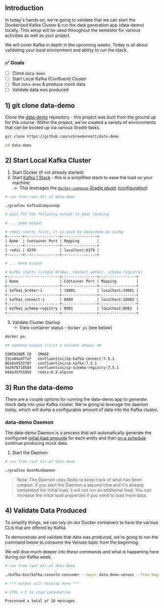 ## Introduction

In today's hands on, we're going to validate that we can start the Dockerized Kafka Cluster & run the data generation app (data-demo) locally. This setup will be used throughout the semester for various activities as well as your project.

We will cover Kafka in depth in the upcoming weeks. Today is all about validating your local environment and ability to run the stack.

### ✅ Goals

- [ ] Clone `data-demo`
- [ ] Start Local Kafka (Confluent) Cluster
- [ ] Run `data-demo` & produce mock data
- [ ] Validate data was produced

## 1) git clone data-demo

Clone the [data-demo](https://github.com/schroedermatt/data-demo) repository - this project was built from the ground up for this course. Within the project, we've created a variety of environments that can be booted up via various Gradle tasks.

```bash
git clone https://github.com/schroedermatt/data-demo

cd data-demo
```

## 2) Start Local Kafka Cluster

1. Start Docker (if not already started)
2. Start [Kafka 1 Stack](https://github.com/schroedermatt/data-demo/blob/main/kafka/local/kafka-1/docker-compose.yml) - this is a simplified stack to ease the load on your machine
    - This leverages the [`docker-compose` Gradle plugin](https://github.com/avast/gradle-docker-compose-plugin) ([configuration](https://github.com/schroedermatt/data-demo/blob/main/build.gradle#L52-L57))

```bash
# run from root dir of data-demo

./gradlew kafka1ComposeUp

# wait for the following output in your terminal

# ... some output

# redis starts first, it is used by data-demo as cache
+-------+----------------+----------------+
| Name  | Container Port | Mapping        |
+-------+----------------+----------------+
| redis | 6379           | localhost:6379 |
+-------+----------------+----------------+

# ... more output

# kafka starts (single broker, connect worker, schema registry)
+------------------------+----------------+-----------------+
| Name                   | Container Port | Mapping         |
+------------------------+----------------+-----------------+
| kafka1_broker-1        | 19091          | localhost:19091 |
+------------------------+----------------+-----------------+
| kafka1_connect-1       | 8083           | localhost:18083 |
+------------------------+----------------+-----------------+
| kafka1_schema-registry | 8081           | localhost:8081  |
+------------------------+----------------+-----------------+
```

3. Validate Cluster Startup
    - View container status - `docker ps` (see below)

```bash
docker ps

## command output (first 2 columns shown) ##

CONTAINER ID   IMAGE  
25ca84ed77af   confluentinc/cp-kafka-connect:7.5.1
8616e0532f0f   confluentinc/cp-kafka:7.5.1
5e2078710584   confluentinc/cp-schema-registry:7.5.1
b6da33fb1854   redis:6.2-alpine
```

## 3) Run the data-demo

There are a couple options for running the data-demo app to generate mock data into your Kafka cluster. We're going to leverage the daemon today, which will dump a configurable amount of data into the Kafka cluster.

### data-demo Daemon

The data-demo Daemon is a process that will automatically generate the configured [initial load amounts](https://github.com/schroedermatt/data-demo/blob/main/gradle.properties#L8-L13) for each entity and then [on a schedule](https://github.com/schroedermatt/data-demo/blob/main/mockdata-daemon/src/main/java/org/msse/demo/kafka/KafkaDaemon.java#L38-L66) continue producing mock data.

1. Start the Daemon

```bash
# run from root dir of data-demo

./gradlew bootRunDaemon
```

> Note: The Daemon uses Redis to keep track of what has been created. If you start the Daemon a second time and it's already completed the initial load, it will not run an additional load. You can increase the initial load properties if you need to load more data.

## 4) Validate Data Produced

To simplify things, we can rely on our Docker containers to have the various CLIs that are offered by Kafka.

To demonstrate and validate that data was produced, we're going to run the command below to consume the Venues topic from the beginning.

We will dive much deeper into these commands and what is happening here during our Kafka week.

```bash
# run from root dir of data-demo

./kafka-bin/kafka-console-consumer --topic data-demo-venues --from-beginning

# *** output will display here ***

# CTRL + C to stop consumption

Processed a total of 18 messages
```
